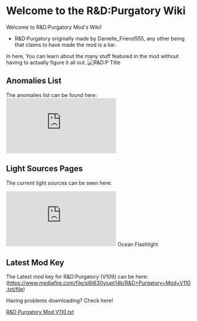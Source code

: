 # Welcome to the R&D:Purgatory Wiki
Welcome to R&D:Purgatory Mod's Wiki!
- R&D:Purgatory originally made by Danielle_Friend555, any other being that claims to have made the mod is a liar.

In here, You can learn about the many stuff featured in the mod without having to actually figure it all out.
![R&D:P Title](https://github.com/DawdleInTime/RND-Purgatory-Mod-Wiki/assets/168727225/c9291aee-3dea-4ead-a0b6-f01ffdb7c5ff)

## Anomalies List
The anomalies list can be found here: ![Anomalies List Link](https://github.com/DawdleInTime/RND-Purgatory-Mod-Wiki/blob/main/anomalies.md)

## Light Sources Pages
The current light sources can be seen here:

![Lunarlight](https://github.com/DawdleInTime/RND-Purgatory-Mod-Wiki/blob/main/lunarlight.md)
Ocean Flashlight

## Latest Mod Key
The Latest mod key for R&D:Purgatory (V109) can be here:(https://www.mediafire.com/file/sl6i630yiupt14k/R&D+Purgatory+Mod+V110.txt/file)

Having problems downloading? Check here!

[R&D Purgatory Mod V110.txt](https://github.com/user-attachments/files/15514962/R.D.Purgatory.Mod.V110.txt)

